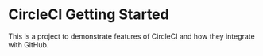 #  CircleCI Getting Started

This is a project to demonstrate features of CircleCI and how they integrate with GitHub.


